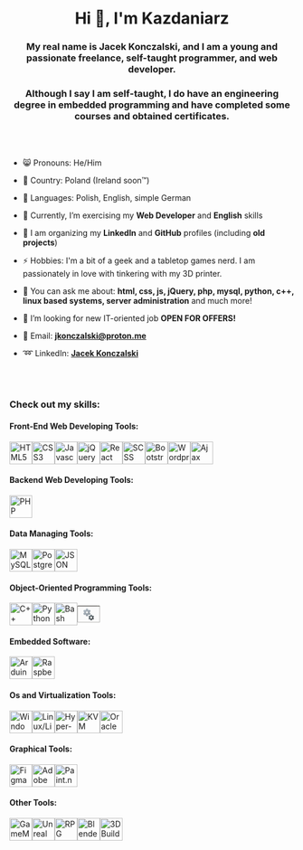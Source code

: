 <!--
**Kazdaniarz/Kazdaniarz** is a ✨ _special_ ✨ repository because its `README.md` (this file) appears on your GitHub profile.
-->

<h1 align="center">Hi 👋, I'm Kazdaniarz</h1>
<h3 align="center">My real name is Jacek Konczalski, and I am a young and passionate freelance, self-taught programmer, and web developer.</h3>
<h3 align="center">Although I say I am self-taught, I do have an engineering degree in embedded programming and have completed some courses and obtained certificates.</h3>

<br>
<br>

- 😸 Pronouns: He/Him

- 🏨 Country: Poland (Ireland soon™️)

- 👅 Languages: Polish, English, simple German
  
- 🌱 Currently, I’m exercising my **Web Developer** and **English** skills

- 🐢 I am organizing my **LinkedIn** and **GitHub** profiles (including **old projects**)

- ⚡ Hobbies: I'm a bit of a geek and a tabletop games nerd. I am passionately in love with tinkering with my 3D printer.

- 💬 You can ask me about: **html, css, js, jQuery, php, mysql, python, c++, linux based systems, server administration** and much more!

- 👯 I’m looking for new IT-oriented job **OPEN FOR OFFERS!**

- 📧 Email: <a href="mailto:jkonczalski@proton.me">**jkonczalski@proton.me**</a>

- ➿ LinkedIn: <a href="https://www.linkedin.com/in/jacek-konczalski-2684232b6">**Jacek Konczalski**</a>

<br>
<br>

<h3 align="left">Check out my skills:</h3>
<h4 align="left">Front-End Web Developing Tools:</h4>
<p align="left" style="display: flex; flex-direction: row;">
  <img style="width: 40px; height: 40px;" title="HTML5" src="https://cdn.jsdelivr.net/gh/devicons/devicon@latest/icons/html5/html5-original-wordmark.svg" />
  <img style="width: 40px; height: 40px;" title="CSS3" src="https://cdn.jsdelivr.net/gh/devicons/devicon@latest/icons/css3/css3-original-wordmark.svg" />
  <img style="width: 40px; height: 40px;" title="Javascript" src="https://cdn.jsdelivr.net/gh/devicons/devicon@latest/icons/javascript/javascript-plain.svg" />
  <img style="width: 40px; height: 40px;" title="jQuery" src="https://cdn.jsdelivr.net/gh/devicons/devicon@latest/icons/jquery/jquery-plain-wordmark.svg" /> 
  <img style="width: 40px; height: 40px;" title="React" src="https://cdn.jsdelivr.net/gh/devicons/devicon@latest/icons/react/react-original-wordmark.svg" />
  <img style="width: 40px; height: 40px;" title="SCSS" src="https://cdn.jsdelivr.net/gh/devicons/devicon@latest/icons/sass/sass-original.svg" />
  <img style="width: 40px; height: 40px;" title="Bootstrap" src="https://cdn.jsdelivr.net/gh/devicons/devicon@latest/icons/bootstrap/bootstrap-original-wordmark.svg" />
  <img style="width: 40px; height: 40px;" title="Wordpress" src="https://cdn.jsdelivr.net/gh/devicons/devicon@latest/icons/wordpress/wordpress-plain-wordmark.svg" />
  <img style="width: 40px; height: 40px;" title="Ajax" src="https://www.bsitsoftware.com/images/ajax/ajax_frameworks_BSIT_Software_Services_Web_And_App_Development_Company_In_India.png" />
</p>
<h4 align="left">Backend Web Developing Tools:</h4>
<p align="left" style="display: flex; flex-direction: row;">
  <img style="width: 40px; height: 40px;" title="PHP" src="https://cdn.jsdelivr.net/gh/devicons/devicon@latest/icons/php/php-original.svg" />
</p>
<h4 align="left">Data Managing Tools:</h4>
<p align="left" style="display: flex; flex-direction: row;">
  <img style="width: 40px; height: 40px;" title="MySQL" src="https://cdn.jsdelivr.net/gh/devicons/devicon@latest/icons/mysql/mysql-original-wordmark.svg" />
  <img style="width: 40px; height: 40px;" title="PostgreSQL" src="https://cdn.jsdelivr.net/gh/devicons/devicon@latest/icons/postgresql/postgresql-plain-wordmark.svg" />
  <img style="width: 40px; height: 40px;" title="JSON" src="https://cdn.jsdelivr.net/gh/devicons/devicon@latest/icons/json/json-original.svg" />
</p>
<h4 align="left">Object-Oriented Programming Tools:</h4>
<p align="left" style="display: flex; flex-direction: row;">
  <img style="width: 40px; height: 40px;" title="C++" src="https://cdn.jsdelivr.net/gh/devicons/devicon@latest/icons/cplusplus/cplusplus-original.svg" />  
  <img style="width: 40px; height: 40px;" title="Python" src="https://cdn.jsdelivr.net/gh/devicons/devicon@latest/icons/python/python-original-wordmark.svg" />
  <img style="width: 40px; height: 40px;" title="Bash" src="https://cdn.jsdelivr.net/gh/devicons/devicon@latest/icons/bash/bash-original.svg" />
  <img style="width: 40px; height: 40px;" title="Batch File" src="https://raw.githubusercontent.com/github/explore/58ff7d84bcc6dff955c67ddba1f702c793dc670d/topics/batch-file/batch-file.png" />
</p>
<h4 align="left">Embedded Software:</h4>
<p align="left" style="display: flex; flex-direction: row;">
  <img style="width: 40px; height: 40px;" title="Arduino" src="https://cdn.jsdelivr.net/gh/devicons/devicon@latest/icons/arduino/arduino-original-wordmark.svg" />
  <img style="width: 40px; height: 40px;" title="RaspberryPi" src="https://cdn.jsdelivr.net/gh/devicons/devicon@latest/icons/raspberrypi/raspberrypi-original.svg" />
</p>
<h4 align="left">Os and Virtualization Tools:</h4>
<p align="left" style="display: flex; flex-direction: row;">
  <img style="width: 40px; height: 40px;" title="Windows/Windows Server" src="https://cdn.jsdelivr.net/gh/devicons/devicon@latest/icons/windows11/windows11-original.svg" />
  <img style="width: 40px; height: 40px;" title="Linux/Linux Server" src="https://cdn.jsdelivr.net/gh/devicons/devicon@latest/icons/linux/linux-original.svg" />
  <img style="width: 40px; height: 40px;" title="Hyper-V" src="https://www.masterdc.com/mydata/myuploads/2020/11/Hyper-V.svg" />
  <img style="width: 40px; height: 40px;" title="KVM" src="https://www.bacula.lat/wp-content/uploads/2019/05/logo_lvm.png" />
  <img style="width: 40px; height: 40px;" title="Oracle VirtualBox" src="https://upload.wikimedia.org/wikipedia/commons/d/d5/Virtualbox_logo.png" />
</p>
<h4 align="left">Graphical Tools:</h4>
<p align="left" style="display: flex; flex-direction: row;">
  <img style="width: 40px; height: 40px;" title="Figma" src="https://cdn4.iconfinder.com/data/icons/logos-brands-in-colors/3000/figma-logo-512.png" />
  <img style="width: 40px; height: 40px;" title="Adobe Photoshop" src="https://upload.wikimedia.org/wikipedia/commons/thumb/a/af/Adobe_Photoshop_CC_icon.svg/1200px-Adobe_Photoshop_CC_icon.svg.png" />
  <img style="width: 40px; height: 40px;" title="Paint.net" src="https://static.wikia.nocookie.net/logopedia/images/4/4e/Paint.NET_2014_Icon.png/revision/latest?cb=20220510141516" />
</p>
<h4 align="left">Other Tools:</h4>
<p align="left" style="display: flex; flex-direction: row;">
  <img style="width: 40px; height: 40px;" title="GameMaker Studio 2" src="https://static.macupdate.com/products/37306/l/gamemaker-studio-2-logo.png?v=1618309357" />
  <img style="width: 40px; height: 40px;" title="Unreal Engine 5" src="https://cdn.icon-icons.com/icons2/2389/PNG/512/unreal_engine_logo_icon_144771.png" />
  <img style="width: 40px; height: 40px;" title="RPG Maker MV" src="https://victorenginescripts.files.wordpress.com/2015/11/mvlogo21.png" />
  <img style="width: 40px; height: 40px;" title="Blender" src="https://upload.wikimedia.org/wikipedia/commons/thumb/0/0c/Blender_logo_no_text.svg/2503px-Blender_logo_no_text.svg.png" />
  <img style="width: 40px; height: 40px;" title="3D Builder" src="https://static.wikia.nocookie.net/logopedia/images/8/8a/3D_Builder.svg/revision/latest?cb=20170928220843" />
</p>

